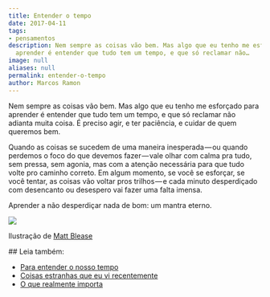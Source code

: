 ```yaml
---
title: Entender o tempo
date: 2017-04-11
tags:
- pensamentos
description: Nem sempre as coisas vão bem. Mas algo que eu tenho me esforçado para
  aprender é entender que tudo tem um tempo, e que só reclamar não…
image: null
aliases: null
permalink: entender-o-tempo
author: Marcos Ramon
---
```

Nem sempre as coisas vão bem. Mas algo que eu tenho me esforçado para aprender é entender que tudo tem um tempo, e que só reclamar não adianta muita coisa. É preciso agir, e ter paciência, e cuidar de quem queremos bem.

Quando as coisas se sucedem de uma maneira inesperada — ou quando perdemos o foco do que devemos fazer — vale olhar com calma pra tudo, sem pressa, sem agonia, mas com a atenção necessária para que tudo volte pro caminho correto. Em algum momento, se você se esforçar, se você tentar, as coisas vão voltar pros trilhos — e cada minuto desperdiçado com desencanto ou desespero vai fazer uma falta imensa.

Aprender a não desperdiçar nada de bom: um mantra eterno.

<img src="/assets/img/entender-o tempo-medium.jpeg">

Ilustração de [Matt Blease](http://mattblease.tumblr.com/)


<div class="leia-tambem" markdown="1">
## Leia também:

- <a href="/para-entender-o-nosso-tempo">Para entender o nosso tempo</a>
- <a href="/coisas-estranhas-que-eu-vi-recentemente">Coisas estranhas que eu vi recentemente</a>
- <a href="/o-que-realmente-importa">O que realmente importa</a>
</div>